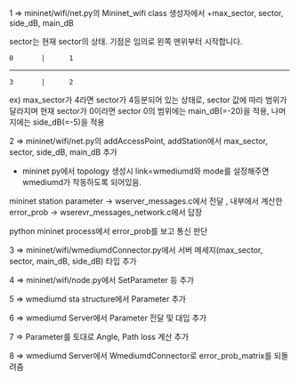 1 => mininet/wifi/net.py의 Mininet_wifi class 생성자에서 +max_sector, sector, side_dB, main_dB 

sector는 현재 sector의 상태. 기점은 임의로 왼쪽 맨위부터 시작합니다.
            
    0       |      1
--------------------
    3       |      2     
            
ex) max_sector가 4라면 sector가 4등분되어 있는 상태로, sector 값에 따라 범위가 달라지며 
현재 sector가 0이라면 sector 0의 범위에는 main_dB(=-20)을 적용, 나머지에는 side_dB(=-5)을 적용 

2 => mininet/wifi/net.py의 addAccessPoint, addStation에서 max_sector, sector, side_dB, main_dB 추가


* mininet py에서 topology 생성시 link=wmediumd와 mode를 설정해주면 wmediumd가 작동하도록 되어있음.

mininet station parameter -> wserver_messages.c에서 전달 , 내부에서 계산한 error_prob -> wserevr_messages_network.c에서 답장

python mininet process에서 error_prob를 보고 통신 판단


3 => mininet/wifi/wmediumdConnector.py에서 서버 메세지(max_sector, sector, main_dB, side_dB) 타입 추가

4 => mininet/wifi/node.py에서 SetParameter 등 추가

5 => wmediumd sta structure에서 Parameter 추가

6 => wmediumd Server에서 Parameter 전달 및 대입 추가

7 => Parameter를 토대로 Angle, Path loss 계산 추가

8 => wmediumd Server에서 WmediumdConnector로 error_prob_matrix를 되돌려줌
